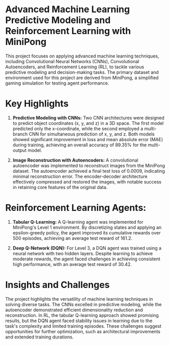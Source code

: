 # Advanced Machine Learning Predictive Modeling and Reinforcement Learning with MiniPong

This project focuses on applying advanced machine learning techniques, including Convolutional Neural Networks (CNNs), Convolutional Autoencoders, and Reinforcement Learning (RL), to tackle various predictive modeling and decision-making tasks. The primary dataset and environment used for this project are derived from MiniPong, a simplified gaming simulation for testing agent performance.

# Key Highlights

1. **Predictive Modeling with CNNs:** Two CNN architectures were designed to predict object coordinates (x, y, and z) in a 3D space. The first model predicted only the x-coordinate, while the second employed a multi-branch CNN for simultaneous prediction of x, y, and z. Both models showed significant improvement in loss and mean absolute error (MAE) during training, achieving an overall accuracy of 89.35% for the multi-output model.

2. **Image Reconstruction with Autoencoders:** A convolutional autoencoder was implemented to reconstruct images from the MiniPong dataset. The autoencoder achieved a final test loss of 0.0009, indicating minimal reconstruction error. The encoder-decoder architecture effectively compressed and restored the images, with notable success in retaining core features of the original data.

# Reinforcement Learning Agents:

1. **Tabular Q-Learning:** A Q-learning agent was implemented for MiniPong's Level 1 environment. By discretizing states and applying an epsilon-greedy policy, the agent improved its cumulative rewards over 500 episodes, achieving an average test reward of 161.2.

2. **Deep Q-Network (DQN):** For Level 3, a DQN agent was trained using a neural network with two hidden layers. Despite learning to achieve moderate rewards, the agent faced challenges in achieving consistent high performance, with an average test reward of 30.42.

# Insights and Challenges

The project highlights the versatility of machine learning techniques in solving diverse tasks. The CNNs excelled in predictive modeling, while the autoencoder demonstrated efficient dimensionality reduction and reconstruction. In RL, the tabular Q-learning approach showed promising results, but the DQN agent faced stability issues in learning due to the task's complexity and limited training episodes. These challenges suggest opportunities for further optimization, such as architectural improvements and extended training durations.
